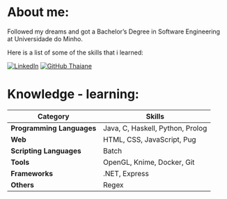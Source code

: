 # About me:
Followed my dreams and got a Bachelor’s Degree in Software Engineering at Universidade do Minho.

Here is a list of some of the skills that i learned:

[![LinkedIn](https://img.shields.io/badge/LinkedIn-%230077B5.svg?logo=linkedin&logoColor=white)](https://linkedin.com/in/miguel-amg) 
[![GitHub Thaiane](https://img.shields.io/github/followers/miguel-amg?label=follow&style=social)](https://github.com/miguel-amg)

# Knowledge - learning:

| Category               | Skills                                     |
|------------------------|---------------------------------------------|
| **Programming Languages** | Java, C, Haskell, Python, Prolog              |
| **Web**                | HTML, CSS, JavaScript, Pug              |
| **Scripting Languages** | Batch                                   |
| **Tools**              | OpenGL, Knime, Docker, Git              |
| **Frameworks**         | .NET, Express                           |
| **Others**             | Regex                                   |


